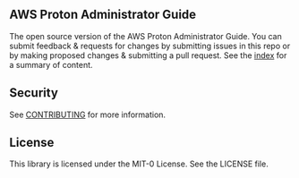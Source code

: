 ## AWS Proton Administrator Guide

The open source version of the AWS Proton Administrator Guide. You can submit feedback & requests for changes by submitting issues in this repo or by making proposed changes & submitting a pull request. See the [index](doc_source/index.md) for a summary of content.

## Security

See [CONTRIBUTING](CONTRIBUTING.md#security-issue-notifications) for more information.

## License

This library is licensed under the MIT-0 License. See the LICENSE file.

